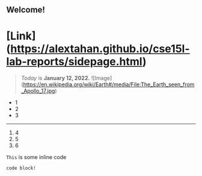 ## Welcome!
# [Link] (https://alextahan.github.io/cse15l-lab-reports/sidepage.html)
> *Today* is **January 12, 2022.**
![Image] (https://en.wikipedia.org/wiki/Earth#/media/File:The_Earth_seen_from_Apollo_17.jpg)
- 1
- 2
- 3
---
1. 4
2. 5
3. 6

`This` is some inline code
```
code block!
```
